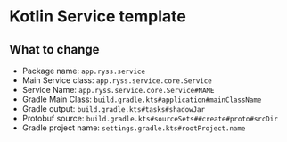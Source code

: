 # Kotlin Service template

## What to change
- Package name: `app.ryss.service`
- Main Service class: `app.ryss.service.core.Service` 
- Service Name: `app.ryss.service.core.Service#NAME`
- Gradle Main Class: `build.gradle.kts#application#mainClassName`
- Gradle output: `build.gradle.kts#tasks#shadowJar`
- Protobuf source: `build.gradle.kts#sourceSets##create#proto#srcDir`
- Gradle project name: `settings.gradle.kts#rootProject.name`
